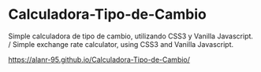 # Calculadora-Tipo-de-Cambio
Simple calculadora de tipo de cambio, utilizando CSS3 y Vanilla Javascript. / Simple exchange rate calculator, using CSS3 and Vanilla Javascript.

https://alanr-95.github.io/Calculadora-Tipo-de-Cambio/
